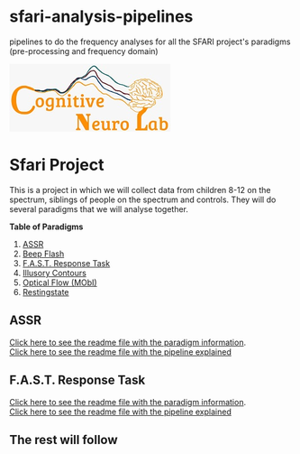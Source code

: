 # sfari-analysis-pipelines
pipelines to do the frequency analyses for all the SFARI project's paradigms (pre-processing and frequency domain)

![Logo](https://github.com/CognitiveNeuroLab/sfari-analysis-pipelines/blob/main/images/CNL_logo.jpeg)


# Sfari Project
This is a project in which we will collect data from children 8-12 on the spectrum, siblings of people on the spectrum and controls. They will do several paradigms that we will analyse together. 

**Table of Paradigms**
  
1. [ASSR](#assr)
2. [Beep Flash](#beep-flash)
3. [F.A.S.T. Response Task](#f.a.s.t-response-task)
4. [Illusory Contours](#illusory-contours)
5. [Optical Flow (MObI)](#optical-flow-(mobi))
6. [Restingstate](#resting-state)


## ASSR
[Click here to see the readme file with the paradigm information](https://github.com/CognitiveNeuroLab/ASSR).  
[Click here to see the readme file with the pipeline explained](https://github.com/CognitiveNeuroLab/sfari-analysis-pipelines/blob/main/ASSR.md)  
  
## F.A.S.T. Response Task  
[Click here to see the readme file with the paradigm information](https://github.com/CognitiveNeuroLab/F.A.S.T.-response-experiment).  
[Click here to see the readme file with the pipeline explained](https://github.com/CognitiveNeuroLab/sfari-analysis-pipelines/blob/main/ASSR.md)


## The rest will follow


